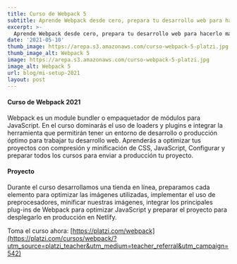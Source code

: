 ```yaml
---
title: Curso de Webpack 5
subtitle: Aprende Webpack desde cero, prepara tu desarrollo web para hacerlo más ágil, rápido y optimizado.
excerpt: >-
  Aprende Webpack desde cero, prepara tu desarrollo web para hacerlo más ágil, rápido y optimizado.
date: '2021-05-10'
thumb_image: https://arepa.s3.amazonaws.com/curso-webpack-5-platzi.jpg
thumb_image_alt: Webpack 5
image: https://arepa.s3.amazonaws.com/curso-webpack-5-platzi.jpg
image_alt: Webpack 5
url: blog/mi-setup-2021
layout: post
---
```


#### Curso de Webpack 2021

Webpack es un module bundler o empaquetador de módulos para JavaScript. En el curso dominarás el uso de loaders y plugins e integrar la herramienta que permitirán tener un entorno de desarrollo o producción óptimo para trabajar tu desarrollo web. Aprenderás a optimizar tus proyectos con compresión y minificación de CSS, JavaScript, Configurar y preparar todos los cursos para enviar a producción tu proyecto.

#### Proyecto

Durante el curso desarrollamos una tienda en línea, preparamos cada elemento para optimizar las imágenes utilizadas, implementar el uso de preprocesadores, minificar nuestras imágenes, integrar los principales plug-ins de Webpack para optimizar JavaScript y preparar el proyecto para desplegarlo en producción en Netlify.

Toma el curso ahora: [https://platzi.com/webpack](https://platzi.com/cursos/webpack/?utm_source=platzi_teacher&utm_medium=teacher_referral&utm_campaign=542)

